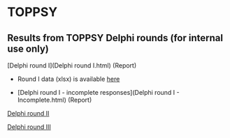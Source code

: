 # TOPPSY

## Results from TOPPSY Delphi rounds (for internal use only)

[Delphi round I](Delphi round I.html) (Report)

- Round I data (xlsx) is available [here](data/clean/Delphi1.xlsx)

- [Delphi round I - incomplete responses](Delphi round I - Incomplete.html) (Report)

[Delphi round II]()

[Delphi round III]()
